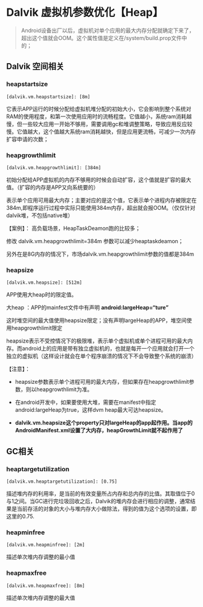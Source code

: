 # Dalvik 虚拟机参数优化【Heap】

>Android设备出厂以后，虚拟机对单个应用的最大内存分配就确定下来了，超出这个值就会OOM。这个属性值是定义在/system/build.prop文件中的；

## Dalvik 空间相关

### heapstartsize

```shell
[dalvik.vm.heapstartsize]: [8m]
```

它表示APP运行的时候分配给虚拟机堆分配的初始大小，它会影响到整个系统对RAM的使用程度，和第一次使用应用时的流畅程度。它值越小，系统ram消耗越慢，但一些较大应用一开始不够用，需要调用gc和堆调整策略，导致应用反应较慢。它值越大，这个值越大系统ram消耗越快，但是应用更流畅，可减少一次内存扩容申请的次数；

### heapgrowthlimit

```shell
[dalvik.vm.heapgrowthlimit]: [384m]
```

初始分配给APP虚拟机的内存不够用的时候会自动扩容，这个值就是扩容的最大值。（扩容的内存是APP又向系统要的）

表示单个应用可用最大内存；主要对应的是这个值，它表示单个进程内存被限定在384m,即程序运行过程中实际只能使用384m内存，超出就会报OOM。（仅仅针对dalvik堆，不包括native堆）

【案例】： 高负载场景，HeapTaskDeamon跑的比较多；

修改 dalvik.vm.heapgrowthlimit=384m 参数可以减少heaptaskdeamon； 

另外在是8G内存的情况下，市场dalvik.vm.heapgrowthlimit参数的值都是384m

### heapsize

```shell
[dalvik.vm.heapsize]: [512m]
```

APP使用大heap时的限定值。

大heap ：APP的mainfest文件中有声明 **android:largeHeap=“ture”**

这时堆空间的最大值使用heapsize限定；没有声明largeHeap的APP，堆空间使用heapgrowthlimit限定



heapsize表示不受控情况下的极限堆，表示单个虚拟机或单个进程可用的最大内存。而android上的应用是带有独立虚拟机的，也就是每开一个应用就会打开一个独立的虚拟机（这样设计就会在单个程序崩溃的情况下不会导致整个系统的崩溃）



【注意】：

- heapsize参数表示单个进程可用的最大内存，但如果存在heapgrowthlimit参数，则以heapgrowthlimit为准。
- 在android开发中，如果要使用大堆，需要在manifest中指定android:largeHeap为true，这样dvm heap最大可达heapsize。

-  **dalvik.vm.heapsize这个property只对largeHeap的app起作用。当app的AndroidManifest.xml设置了大内存，heapGrowthLimit就不起作用了**



## GC相关

### heaptargetutilization

```shell
[dalvik.vm.heaptargetutilization]: [0.75]
```

描述堆内存的利用率，是当前的有效变量所占内存和总内存的比值。其取值位于0与1之间。当GC进行完垃圾回收之后，Dalvik的堆内存会进行相应的调整，通常结果是当前存活的对象的大小与堆内存大小做除法，得到的值为这个选项的设置，即这里的0.75.



### heapminfree

```shell
[dalvik.vm.heapminfree]: [2m]
```

描述单次堆内存调整的最小值



### heapmaxfree

```shell
[dalvik.vm.heapmaxfree]: [8m]
```

描述单次堆内存调整的最大值